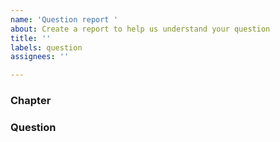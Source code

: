 ```yaml
---
name: 'Question report '
about: Create a report to help us understand your question
title: ''
labels: question
assignees: ''

---
```


### Chapter
### Question
